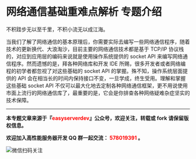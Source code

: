 # 网络通信基础重难点解析 专题介绍

不积跬步无以至千里，不积小流无以成江海。

当我们了解了网络通信的基本原理后，你需要实际去编写一些网络通信程序，随着技术的更新换代、大浪淘沙，目前主要的网络通信技术都是基于 TCP/IP 协议栈的，对应到应用层的编码来说就是使用操作系统提供的 socket API 来编写网络通信程序。然而遗憾的是，拜各种网络库和开发 IDE 所赐，很多开发者或者网络编程的初学者都忽视了对这些基础的 socket API 的掌握。殊不知，操作系统层面提供的 API 会在相当长的时间内保持接口不变，一旦学成，终生受用。理解和掌握这些基础 socket API 不仅可以最大化地去定制各种网络通信框架，更不用说使用市面上流行的网络通信库了，最重要的是，它会是你排查各种网络疑难杂症坚实的技术保障。







------

**本专题文章来源于『<font color=red>easyserverdev</font>』公众号，欢迎关注，转载或 fork 请保留版权信息。**

**欢迎加入高性能服务器开发 QQ 群一起交流：<font color=red> 578019391 </font>。**

![微信扫码关注](http://www.hootina.org/github_easyserverdev/articlelogo.jpg)
